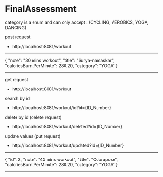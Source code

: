 # FinalAssessment

category is a enum and can only accept : (CYCLING, AEROBICS, YOGA, DANCING)


post request 
- http://localhost:8081/workout

**********************

{
    "note": "30 mins workout",
    "title": "Surya-namaskar",
    "caloriesBurntPerMinute": 280.20,
    "category": "YOGA"
}

***********************

get request 
- http://localhost:8081/workout


search by id
- http://localhost:8081/workout/id?id={ID_Number}


delete by id (delete request)
- http://localhost:8081/workout/deleted?id={ID_Number}


update values (put request)
- http://localhost:8081/workout/updated?id={ID_Number}


**********************

{
        "id": 2,
        "note": "45 mins workout",
        "title": "Cobrapose",
        "caloriesBurntPerMinute": 280.20,
        "category": "YOGA"
}

**********************

